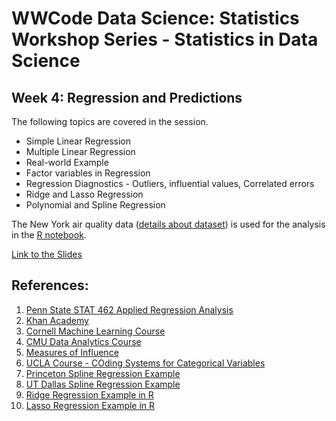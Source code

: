 # WWCode Data Science: Statistics Workshop Series - Statistics in Data Science

## Week 4: Regression and Predictions

The following topics are covered in the session. 

- Simple Linear Regression		
- Multiple Linear Regression		
- Real-world Example	
- Factor variables in Regression		
- Regression Diagnostics - Outliers, influential values, Correlated errors		
- Ridge and Lasso Regression
- Polynomial and Spline Regression

The New York air quality data ([details about dataset](https://stat.ethz.ch/R-manual/R-devel/library/datasets/html/airquality.html)) is used for the analysis in the [R notebook](https://github.com/mnathvt/regression_and_predictions/blob/main/regression_prediction.Rmd). 

[Link to the Slides](https://github.com/mnathvt/regression_and_predictions/blob/main/regression_and_predictions.pdf)

## References:
1. [Penn State STAT 462 Applied Regression Analysis](https://online.stat.psu.edu/stat462/node/77/)
2. [Khan Academy](https://www.khanacademy.org/math/ap-statistics/bivariate-data-ap/assessing-fit-least-squares-regression/v/influential-points-regression)
3. [Cornell Machine Learning Course](https://www.cs.cornell.edu/courses/cs4780/2018fa/)
4. [CMU Data Analytics Course](https://www.stat.cmu.edu/~cshalizi/mreg/15/lectures/06/lecture-06.pdf)
5. [Measures of Influence](https://cran.r-project.org/web/packages/olsrr/vignettes/influence_measures.html#:~:text=Cook's%20D%20Bar%20Plot,-Bar%20Plot%20of&text=Cook's%20distance%20was%20introduced%20by,y%20value%20of%20the%20observation.)
6. [UCLA Course - COding Systems for Categorical Variables](https://stats.idre.ucla.edu/spss/faq/coding-systems-for-categorical-variables-in-regression-analysis-2/#SIMPLE%20EFFECT%20CODING)
7. [Princeton Spline Regression Example](https://data.princeton.edu/eco572/smoothing2)
8. [UT Dallas Spline Regression Example](https://personal.utdallas.edu/~Andrew.Wheeler/Splines.html)
9. [Ridge Regression Example in R](https://drsimonj.svbtle.com/ridge-regression-with-glmnet)
10. [Lasso Regression Example in R](https://rstatisticsblog.com/data-science-in-action/machine-learning/lasso-regression/)
